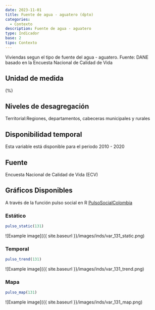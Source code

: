 ```yaml
---
date: 2023-11-01
title: Fuente de agua - aguatero (dpto)
categories:
  - Contexto
description: Fuente de agua - aguatero
type: Indicador
base: 2
tipo: Contexto
--- 
```


Viviendas segun el tipo de fuente del agua - aguatero.
Fuente: DANE basado en la Encuesta Nacional de Calidad de Vida

## Unidad de medida
(%)

## Niveles de desagregación
Territorial:Regiones, departamentos, cabeceras municipales y rurales

## Disponibilidad temporal
Esta variable está disponible para el periodo 2010 - 2020

## Fuente
Encuesta Nacional de Calidad de Vida (ECV)

## Gráficos Disponibles

A través de la función pulso social en R [PulsoSocialColombia](https://github.com/pulsosocialcolombia/PulsoSocialColombia)

### Estático

``` R
pulso_static(131)
```

![Example image]({{ site.baseurl }}/images/inds/var_131_static.png)

### Temporal

``` R
pulso_trend(131)
```

![Example image]({{ site.baseurl }}/images/inds/var_131_trend.png)

### Mapa

``` R
pulso_map(131)
```

![Example image]({{ site.baseurl }}/images/inds/var_131_map.png)